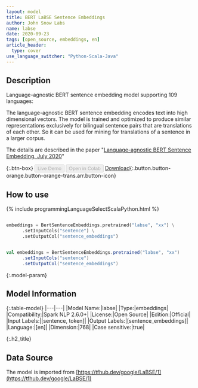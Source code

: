 ```yaml
---
layout: model
title: BERT LaBSE Sentence Embeddings
author: John Snow Labs
name: labse
date: 2020-09-23
tags: [open_source, embeddings, en]
article_header:
  type: cover
use_language_switcher: "Python-Scala-Java"
---
```


## Description

Language-agnostic BERT sentence embedding model supporting 109 languages:

The language-agnostic BERT sentence embedding encodes text into high dimensional vectors. The model is trained and optimized to produce similar representations exclusively for bilingual sentence pairs that are translations of each other. So it can be used for mining for translations of a sentence in a larger corpus.

The details are described in the paper "[Language-agnostic BERT Sentence Embedding. July 2020](https://arxiv.org/abs/2007.01852)"

{:.btn-box}
<button class="button button-orange" disabled>Live Demo</button>
<button class="button button-orange" disabled>Open in Colab</button>
[Download](https://s3.amazonaws.com/auxdata.johnsnowlabs.com/public/models/bert_base_cased_en_2.4.0_2.4_1580579557778.zip){:.button.button-orange.button-orange-trans.arr.button-icon}

## How to use

<div class="tabs-box" markdown="1">

{% include programmingLanguageSelectScalaPython.html %}

```python

embeddings = BertSentenceEmbeddings.pretrained("labse", "xx") \
      .setInputCols("sentence") \
      .setOutputCol("sentence_embeddings")
```

```scala

val embeddings = BertSentenceEmbeddings.pretrained("labse", "xx")
      .setInputCols("sentence")
      .setOutputCol("sentence_embeddings")
```

</div>

{:.model-param}
## Model Information

{:.table-model}
|---|---|
|Model Name:|labse|
|Type:|embeddings|
|Compatibility:|Spark NLP 2.6.0+|
|License:|Open Source|
|Edition:|Official|
|Input Labels:|[sentence, token]|
|Output Labels:|[sentence_embeddings]|
|Language:|[en]|
|Dimension:|768|
|Case sensitive:|true|

{:.h2_title}
## Data Source
The model is imported from [https://tfhub.dev/google/LaBSE/1](https://tfhub.dev/google/LaBSE/1)
